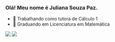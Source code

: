 ### Olá! Meu nome é Juliana Souza Paz.


- 🔭 Trabalhando como tutora de Cálculo 1
- 🌱 Graduando em Licenciatura em Matemática


<div>


  <a href = "mailto:jsouzapaz98"><img src="https://img.shields.io/badge/-Gmail-%23333?style=for-the-badge&logo=gmail&logoColor=white" target="_blank"></a>
  <a href="https://www.linkedin.com/in/juliana-souza-paz/" target="_blank"><img src="https://img.shields.io/badge/-LinkedIn-%230077B5?style=for-the-badge&logo=linkedin&logoColor=white" target="_blank"></a> 
  
  
  
 </div>
